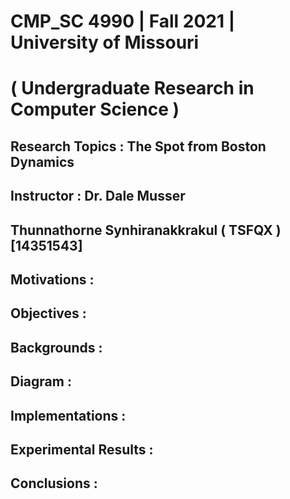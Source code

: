 # CMP_SC 4990 | Fall 2021 | University of Missouri
# ( Undergraduate Research in Computer Science ) 
## Research Topics : The Spot from Boston Dynamics 
## Instructor : Dr. Dale Musser
## Thunnathorne Synhiranakkrakul ( TSFQX ) [14351543]


## Motivations :

## Objectives :

## Backgrounds :

## Diagram :

## Implementations :

## Experimental Results :

## Conclusions :
